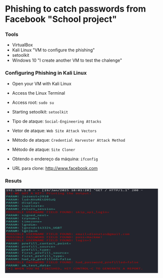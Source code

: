 # Phishing to catch passwords from Facebook "School project"

### Tools

- VirtualBox
- Kali Linux "VM to configure the phishing"
- setoolkit
- Windows 10 "I create another VM to test the chalenge"

### Configuring Phishing in Kali Linux

- Open your VM with Kali Linux
- Access the Linux Terminal
- Access root: ``` sudo su ```

- Starting setoolkit: ``` setoolkit ```

- Tipo de ataque: ``` Social-Engineering Attacks ```

- Vetor de ataque: ``` Web Site Attack Vectors ```

- Método de ataque: ```Credential Harvester Attack Method ```

- Método de ataque: ``` Site Cloner ```

- Obtendo o endereço da máquina: ``` ifconfig ```

- URL para clone: http://www.facebook.com


### Resuts

![Alt text](./09-Credentialshacked.png "Optional title")
